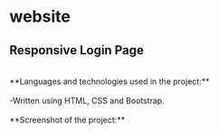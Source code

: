 # website
## Responsive Login Page
<br>
**Languages and technologies used in the project:**
<br> <br>
-Written using HTML, CSS and Bootstrap.
<br> <br>
**Screenshot of the project:**
<br> <br>
